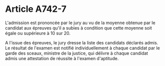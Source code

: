 # Article A742-7

L'admission est prononcée par le jury au vu de la moyenne obtenue par le candidat aux épreuves qu'il a subies à condition que cette moyenne soit égale ou supérieure à 10 sur 20.

A l'issue des épreuves, le jury dresse la liste des candidats déclarés admis. Le résultat de l'examen est notifié individuellement à chaque candidat par le garde des sceaux, ministre de la justice, qui délivre à chaque candidat admis une attestation de réussite à l'examen d'aptitude.
